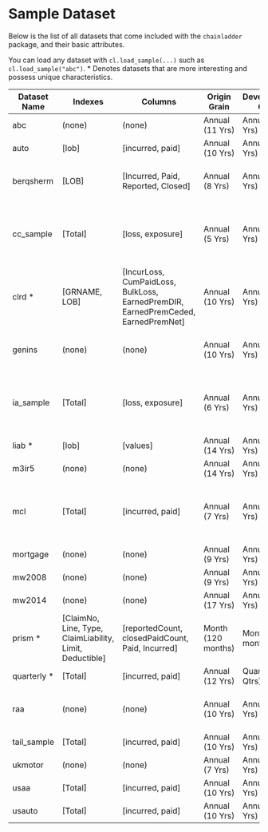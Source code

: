 # Sample Dataset

Below is the list of all datasets that come included with the `chainladder` package, and their basic attributes.

You can load any dataset with `cl.load_sample(...)` such as `cl.load_sample("abc")`. * Denotes datasets that are more interesting and possess unique characteristics.


| Dataset Name | Indexes                                                  | Columns                                                                             | Origin Grain       | Development Grain  | Description                                            |
|--------------|----------------------------------------------------------|-------------------------------------------------------------------------------------|--------------------|--------------------|--------------------------------------------------------|
| abc          | (none)                                                   | (none)                                                                              | Annual (11 Yrs)    | Annual (11 Yrs)    |                                                        |
| auto         | [lob]                                                    | [incurred, paid]                                                                    | Annual (10 Yrs)    | Annual (10 Yrs)    |                                                        |
| berqsherm    | [LOB]                                                    | [Incurred, Paid, Reported, Closed]                                                  | Annual (8 Yrs)     | Annual (8 Yrs)     | Data from the Berquist Sherman paper                   |
| cc_sample    | [Total]                                                  | [loss, exposure]                                                                    | Annual (5 Yrs)     | Annual (5 Yrs)     | Sample insurance data for Cape Cod method in Struhuss  |
| clrd *       | [GRNAME, LOB]                                            | [IncurLoss, CumPaidLoss, BulkLoss, EarnedPremDIR, EarnedPremCeded,   EarnedPremNet] | Annual (10 Yrs)    | Annual (10 Yrs)    | CAS Loss Reserving Database                            |
| genins       | (none)                                                   | (none)                                                                              | Annual (10 Yrs)    | Annual (10 Yrs)    | General insurance data used in Clark                   |
| ia_sample    | [Total]                                                  | [loss, exposure]                                                                    | Annual (6 Yrs)     | Annual (6 Yrs)     | Sample data for Incremental Additive Method in Schmidt |
| liab *       | [lob]                                                    | [values]                                                                            | Annual (14 Yrs)    | Annual (14 Yrs)    |                                                        |
| m3ir5        | (none)                                                   | (none)                                                                              | Annual (14 Yrs)    | Annual (14 Yrs)    |                                                        |
| mcl          | [Total]                                                  | [incurred,  paid]                                                                   | Annual (7 Yrs)     | Annual (7 Yrs)     | Sample insurance data for Munich Adjustment in Quarg   |
| mortgage     | (none)                                                   | (none)                                                                              | Annual (9 Yrs)     | Annual (9 Yrs)     |                                                        |
| mw2008       | (none)                                                   | (none)                                                                              | Annual (9 Yrs)     | Annual (9 Yrs)     |                                                        |
| mw2014       | (none)                                                   | (none)                                                                              | Annual (17 Yrs)    | Annual (17 Yrs)    |                                                        |
| prism *      | [ClaimNo, Line, Type, ClaimLiability, Limit, Deductible] | [reportedCount, closedPaidCount, Paid, Incurred]                                    | Month (120 months) | Month (120 months) |                                                        |
| quarterly *  | [Total]                                                  | [incurred,  paid]                                                                   | Annual (12 Yrs)    | Quarter (45 Qtrs)  |                                                        |
| raa          | (none)                                                   | (none)                                                                              | Annual (10 Yrs)    | Annual (10 Yrs)    | Sample data used in Mack Chainladder                   |
| tail_sample  | [Total]                                                  | [incurred, paid]                                                                    | Annual (10 Yrs)    | Annual (10 Yrs)    |                                                        |
| ukmotor      | (none)                                                   | (none)                                                                              | Annual (7 Yrs)     | Annual (7 Yrs)     |                                                        |
| usaa         | [Total]                                                  | [incurred,  paid]                                                                   | Annual (10 Yrs)    | Annual (10 Yrs)    |                                                        |
| usauto       | [Total]                                                  | [incurred,  paid]                                                                   | Annual (10 Yrs)    | Annual (10 Yrs)    |                                                        |
